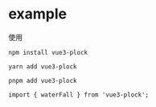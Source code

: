 # example

使用

```shell
npm install vue3-plock

yarn add vue3-plock

pnpm add vue3-plock
```

```
import { waterFall } from 'vue3-plock';
```
